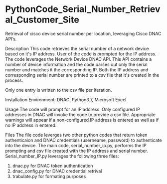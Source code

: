 # PythonCode_Serial_Number_Retrieval_Customer_Site
Retrieval of cisco device serial number per location, leveraging Cisco DNAC API’s.

Description
This code retrieves the serial number of a network device based on it's IP address.  User of the code is prompted for the IP address.  The code leverages the Network Device DNAC API.  This API contains a number of device information and the code parses out only the serial number and matches it the corresponding IP.  Both the IP address and corresponding serial number are printed to a csv file that it's created in the process.  

Only one entry is written to the csv file per iteration.

Installation
Environment:  DNAC, Python3.7, Microsoft Excel

Usage
The code will prompt for an IP address.  Only configured IP addresses in DNAC will invoke the code to provide a csv file.  Appropriate warnings will appear if a non-configured IP address is entered as well as if no IP address in entered.


Files
The file code leverges two other python codes that return token authenticaion and DNAC credentials (userneame, password) to authenticate into the device.  The main code, serial_number_ip.py, performs the IP prompting and csv file created with the IP address and serial number.  Serial_number_IP.py leverages the following three files:
1.  dnac.py for DNAC token authentication
2.  dnac_config.py for DNAC credential retrival
3.  trabulate.py for formating purposes


